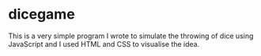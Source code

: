 # dicegame

This is a very simple program I wrote to simulate the throwing of dice using JavaScript and I used HTML and CSS to visualise the idea.
